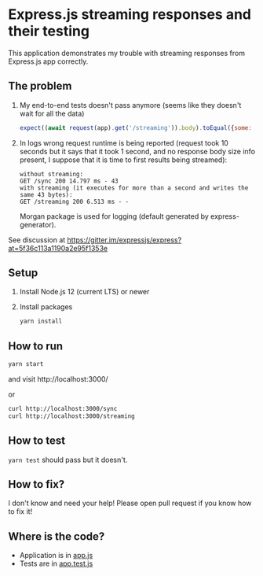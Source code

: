 # Express.js streaming responses and their testing

This application demonstrates my trouble with streaming responses from Express.js app correctly.

## The problem

 1. My end-to-end tests doesn't pass anymore (seems like they doesn't wait for all the data)

    ```js
    expect((await request(app).get('/streaming')).body).toEqual({some: 'result'}); // But it gets {} instead of {"some":"result"}
    ```

 2. In logs wrong request runtime is being reported (request took 10 seconds but it says that it took 1 second, and no response body size info present, I suppose that it is time to first results being streamed):

    ```
    without streaming:
    GET /sync 200 14.797 ms - 43
    with streaming (it executes for more than a second and writes the same 43 bytes):
    GET /streaming 200 6.513 ms - -
    ```

    Morgan package is used for logging (default generated by express-generator).

See discussion at https://gitter.im/expressjs/express?at=5f36c113a1190a2e95f1353e

## Setup

 1. Install Node.js 12 (current LTS) or newer

 2. Install packages

    ```sh
    yarn install
    ```

## How to run

```sh
yarn start
```

and visit http://localhost:3000/

or

```sh
curl http://localhost:3000/sync
curl http://localhost:3000/streaming
```

## How to test

`yarn test` should pass but it doesn't.

## How to fix?

I don't know and need your help! Please open pull request if you know how to fix it!

## Where is the code?

 - Application is in [app.js](./app.js)
 - Tests are in [app.test.js](./app.test.js)
